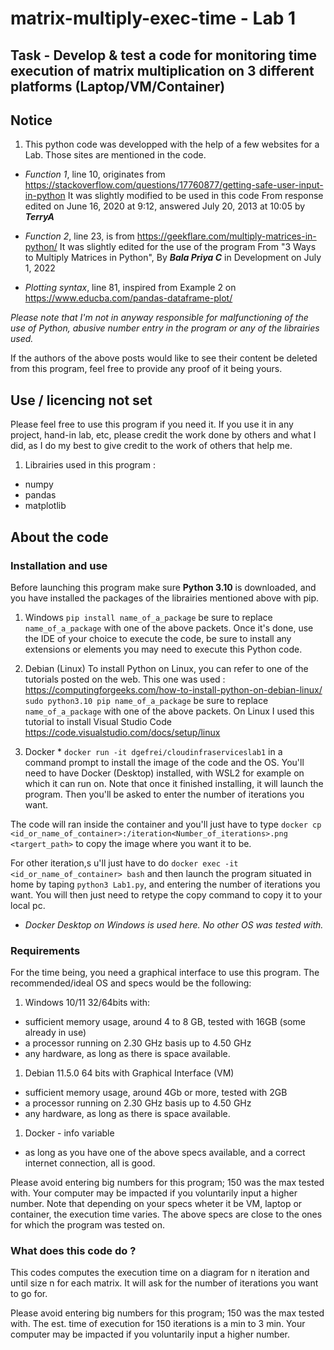 # matrix-multiply-exec-time - Lab 1

## Task - Develop & test a code for monitoring time execution of matrix multiplication on 3 different platforms (Laptop/VM/Container)

## Notice

   1. This python code was developped with the help of a few websites for a Lab.
Those sites are mentioned in the code.

- _Function 1_, line 10, originates from <https://stackoverflow.com/questions/17760877/getting-safe-user-input-in-python>
   It was slightly modified to be used in this code
   From response edited on June 16, 2020 at 9:12, answered July 20, 2013 at 10:05 by ___TerryA___

- _Function 2_, line 23, is from <https://geekflare.com/multiply-matrices-in-python/>
   It was slightly edited for the use of the program
   From "3 Ways to Multiply Matrices in Python", By ___Bala Priya C___ in Development on July 1, 2022

- _Plotting syntax_, line 81, inspired from Example 2 on <https://www.educba.com/pandas-dataframe-plot/>

_Please note that I'm not in anyway responsible for malfunctioning of the use of Python, abusive number entry in the program or any of the librairies used._

If the authors of the above posts would like to see their content be deleted from this program, feel free to provide any proof of it being yours.

## Use / licencing not set

Please feel free to use this program if you need it.
If you use it in any project, hand-in lab, etc, please credit the work done by others and what I did, as I do my best to give credit to the work of others that help me.

1. Librairies used in this program :

- numpy
- pandas
- matplotlib

## About the code

### Installation and use

Before launching this program make sure __Python 3.10__ is downloaded, and you have installed the packages of the librairies mentioned above with pip.

   1. Windows
   `pip install name_of_a_package` be sure to replace `name_of_a_package` with one of the above packets.
   Once it's done, use the IDE of your choice to execute the code, be sure to install any extensions or elements you may need to execute this Python code.

   1. Debian (Linux)
   To install Python on Linux, you can refer to one of the tutorials posted on the web.
   This one was used : <https://computingforgeeks.com/how-to-install-python-on-debian-linux/>
   `sudo python3.10 pip name_of_a_package` be sure to replace `name_of_a_package` with one of the above packets.
   On Linux I used this tutorial to install Visual Studio Code <https://code.visualstudio.com/docs/setup/linux>

   1. Docker *
   `docker run -it dgefrei/cloudinfraserviceslab1` in a command prompt to install the image of the code and the OS. You'll need to have Docker (Desktop) installed, with WSL2 for example on which it can run on. Note that once it finished installing, it will launch the program. Then you'll be asked to enter the number of iterations you want.
   
   The code will ran inside the container and you'll just have to type  `docker cp <id_or_name_of_container>:/iteration<Number_of_iterations>.png <targert_path>` to copy the image where you want it to be.
   
   For other iteration,s u'll just have to do `docker exec -it <id_or_name_of_container> bash` and then launch the program situated in home by taping `python3 Lab1.py`, and entering the number of iterations you want. You will then just need to retype the copy command to copy it to your local pc.

* _Docker Desktop on Windows is used here. No other OS was tested with._

### Requirements

For the time being, you need a graphical interface to use this program.
The recommended/ideal OS and specs would be the following:

   1. Windows 10/11 32/64bits with:

   - sufficient memory usage, around 4 to 8 GB, tested with 16GB (some already in use)
   - a processor running on 2.30 GHz basis up to 4.50 GHz
   - any hardware, as long as there is space available.

   1. Debian 11.5.0 64 bits with Graphical Interface (VM)
   - sufficient  memory usage, around 4Gb or more, tested with 2GB
   - a processor running on 2.30 GHz basis up to 4.50 GHz
   - any hardware, as long as there is space available.

   1. Docker - info variable
   - as long as you have one of the above specs available, and a correct internet connection, all is good.

Please avoid entering big numbers for this program; 150 was the max tested with.
Your computer may be impacted if you voluntarily input a higher number.
Note that depending on your specs wheter it be VM, laptop or container, the execution time varies.
The above specs are close to the ones for which the program was tested on.

### What does this code do ?

This codes computes the execution time on a diagram for n iteration and until size n for each matrix.
It will ask for the number of iterations you want to go for.

Please avoid entering big numbers for this program; 150 was the max tested with.
The est. time of execution for 150 iterations is a min to 3 min.
Your computer may be impacted if you voluntarily input a higher number.
